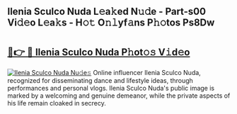 ## Ilenia Sculco Nuda L𝚎a𝚔ed N𝚞𝚍e - Part-s00 Vi𝚍𝚎o L𝚎a𝚔s - H𝚘𝚝 O𝚗𝚕yf𝚊ns P𝚑𝚘tos Ps8Dw

# <h2><a href="http://kf6st4b.oniu.top/?m=Ilenia+Sculco+Nuda">🔗👉 🔴 Ilenia Sculco Nuda P𝚑ot𝚘𝚜 V𝚒d𝚎o</a></h2>

[![Ilenia Sculco Nuda Nu𝚍e𝚜](https://i.imgur.com/0qMVB7G.gif)](http://kf6st4b.oniu.top/?m=Ilenia+Sculco+Nuda)
Online influencer Ilenia Sculco Nuda, recognized for disseminating dance and lifestyle ideas, through performances and personal vlogs. Ilenia Sculco Nuda's public image is marked by a welcoming and genuine demeanor, while the private aspects of his life remain cloaked in secrecy.  
